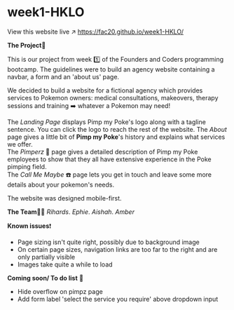 # week1-HKLO

View this website live :arrow_upper_right: https://fac20.github.io/week1-HKLO/

**The Project**:construction_worker:

This is our project from week :one: of the Founders and Coders programming bootcamp. The guidelines were to build an agency website containing a navbar, a form and an 'about us' page. 

We decided to build a website for a fictional agency which provides services to Pokemon owners: medical consultations, makeovers, therapy sessions and training :arrow_right:  whatever a Pokemon may need!  

The _Landing Page_ displays Pimp my Poke's logo along with a tagline sentence. You can click the logo to reach the rest of the website. 
The _About_ page gives a little bit of **Pimp my Poke**'s history and explains what services we offer.  
The _Pimperz_ :nail_care: page gives a detailed description of Pimp my Poke employees to show that they all have extensive experience in the Poke pimping field.   
The _Call Me Maybe_ :phone: page lets you get in touch and leave some more details about your pokemon's needs.  

The website was designed mobile-first. 

**The Team**:two_women_holding_hands::couple:
_Rihards_. 
_Ephie_. 
_Aishah_. 
_Amber_  

**Known issues**:exclamation:
- Page sizing isn't quite right, possibly due to background image
- On certain page sizes, navigation links are too far to the right and are only partially visible
- Images take quite a while to load

**Coming soon/ To do list** :thought_balloon:
- Hide overflow on pimpz page
- Add form label 'select the service you require' above dropdown input

